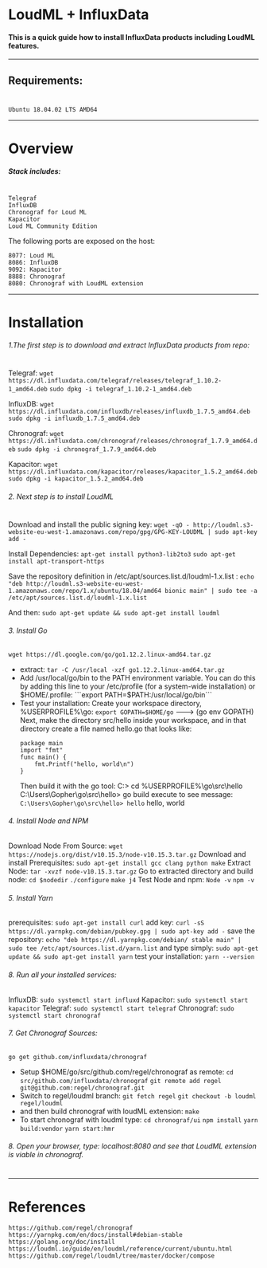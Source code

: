 # LoudML + InfluxData
#### This is a quick guide how to install InfluxData products including LoudML features.
***
## Requirements:
#
    Ubuntu 18.04.02 LTS AMD64
***
# Overview
##### Stack includes:
#
    Telegraf
    InfluxDB
    Chronograf for Loud ML
    Kapacitor
    Loud ML Community Edition

The following ports are exposed on the host:

    8077: Loud ML
    8086: InfluxDB
    9092: Kapacitor
    8888: Chronograf
    8080: Chronograf with LoudML extension
***
# Installation
###### 1.The first step is to download and extract InfluxData products from repo:
#
Telegraf:
``` wget https://dl.influxdata.com/telegraf/releases/telegraf_1.10.2-1_amd64.deb ```
``` sudo dpkg -i telegraf_1.10.2-1_amd64.deb ```

InfluxDB:
``` wget https://dl.influxdata.com/influxdb/releases/influxdb_1.7.5_amd64.deb ```
``` sudo dpkg -i influxdb_1.7.5_amd64.deb ```

Chronograf:
``` wget https://dl.influxdata.com/chronograf/releases/chronograf_1.7.9_amd64.deb ```
``` sudo dpkg -i chronograf_1.7.9_amd64.deb ```

Kapacitor:
``` wget https://dl.influxdata.com/kapacitor/releases/kapacitor_1.5.2_amd64.deb  ```
``` sudo dpkg -i kapacitor_1.5.2_amd64.deb ```

###### 2. Next step is to install LoudML
#
Download and install the public signing key:
`` wget -qO - http://loudml.s3-website-eu-west-1.amazonaws.com/repo/gpg/GPG-KEY-LOUDML | sudo apt-key add - ``

Install Dependencies:
```apt-get install python3-lib2to3```
``` sudo apt-get install apt-transport-https ```

Save the repository definition in /etc/apt/sources.list.d/loudml-1.x.list :
``` echo "deb http://loudml.s3-website-eu-west-1.amazonaws.com/repo/1.x/ubuntu/18.04/amd64 bionic main" | sudo tee -a /etc/apt/sources.list.d/loudml-1.x.list ```

And then:
```sudo apt-get update && sudo apt-get install loudml ```
###### 3. Install Go
```wget https://dl.google.com/go/go1.12.2.linux-amd64.tar.gz```
- extract:
```tar -C /usr/local -xzf go1.12.2.linux-amd64.tar.gz```
- Add /usr/local/go/bin to the PATH environment variable. You can do this by adding this line to your /etc/profile (for a system-wide installation) or $HOME/.profile:
```export PATH=$PATH:/usr/local/go/bin```
 - Test your installation:
Create your workspace directory, %USERPROFILE%\go:
```export GOPATH=$HOME/go``` ---> (go env GOPATH)
Next, make the directory src/hello inside your workspace, and in that directory     create a file named hello.go that looks like: 
    ```
    package main
    import "fmt"
    func main() {
	    fmt.Printf("hello, world\n")
    }
    ```
    Then build it with the go tool: 
    C:\> cd %USERPROFILE%\go\src\hello
    C:\Users\Gopher\go\src\hello> go build
    execute to see message:
    `C:\Users\Gopher\go\src\hello> hello`
    hello, world
###### 4. Install Node and NPM
Download Node From Source:
`wget https://nodejs.org/dist/v10.15.3/node-v10.15.3.tar.gz`
Download and install Prerequisites:
`sudo apt-get install gcc clang python make`
Extract Node:
`tar -xvzf node-v10.15.3.tar.gz`
Go to extracted directory and build node:
`cd $nodedir`
`./configure`
`make j4`
Test Node and npm:
`Node -v`
`npm -v`
###### 5. Install Yarn
prerequisites:
`sudo apt-get install curl`
add key:
`curl -sS https://dl.yarnpkg.com/debian/pubkey.gpg | sudo apt-key add -`
save the repository:
`echo "deb https://dl.yarnpkg.com/debian/ stable main" | sudo tee /etc/apt/sources.list.d/yarn.list`
and type simply:
`sudo apt-get update && sudo apt-get install yarn`
test your installation:
`yarn --version`
###### 8. Run all your installed services:
InfluxDB: `sudo systemctl start influxd`
Kapacitor: `sudo systemctl start kapacitor`
Telegraf: `sudo systemctl start telegraf`
Chronograf: `sudo systemctl start chronograf`

###### 7. Get Chronograf Sources:
`go get github.com/influxdata/chronograf`
- Setup $HOME/go/src/github.com/regel/chronograf as remote:
`cd src/github.com/influxdata/chronograf`
`git remote add regel git@github.com:regel/chronograf.git`
- Switch to regel/loudml branch:
`git fetch regel`
`git checkout -b loudml regel/loudml`
- and then build chronograf with loudML extension:
`make`
- To start chronograf with loudml type:
`cd chronograf/ui`
`npm install`
`yarn build:vendor`
`yarn start:hmr`
###### 8. Open your browser, type: localhost:8080 and see that LoudML extension is viable in chronograf.
#
#
***
# References
    https://github.com/regel/chronograf
    https://yarnpkg.com/en/docs/install#debian-stable
    https://golang.org/doc/install
    https://loudml.io/guide/en/loudml/reference/current/ubuntu.html
    https://github.com/regel/loudml/tree/master/docker/compose
